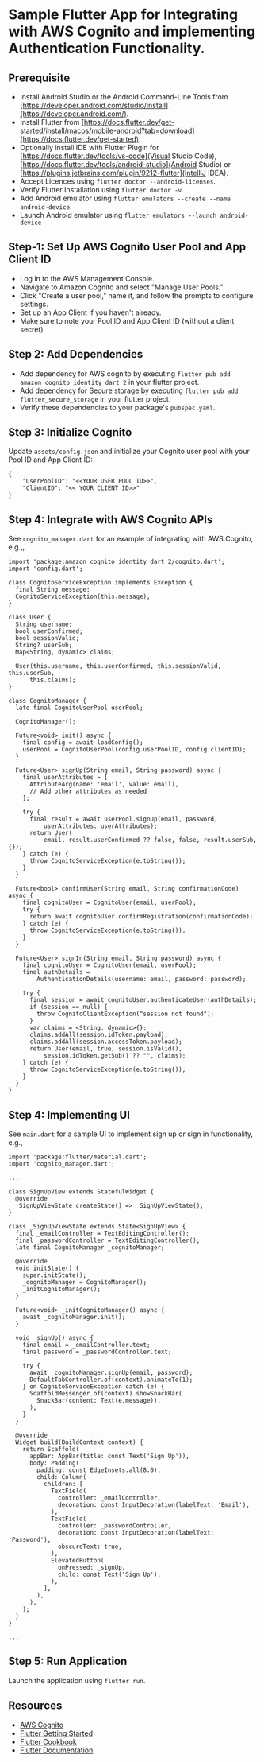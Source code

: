 # Sample Flutter App for Integrating with AWS Cognito and implementing Authentication Functionality.

## Prerequisite
  - Install Android Studio or the Android Command-Line Tools from [https://developer.android.com/studio/install](https://developer.android.com/).
  - Install Flutter from [https://docs.flutter.dev/get-started/install/macos/mobile-android?tab=download](https://docs.flutter.dev/get-started).
  - Optionally install IDE with Flutter Plugin for [https://docs.flutter.dev/tools/vs-code](Visual Studio Code), [https://docs.flutter.dev/tools/android-studio](Android Studio) or [https://plugins.jetbrains.com/plugin/9212-flutter](IntelliJ IDEA).
  - Accept Licences using `flutter doctor --android-licenses`.
  - Verify Flutter Installation using `flutter doctor -v`.
  - Add Android emulator using `flutter emulators --create --name android-device`.
  - Launch Android emulator using `flutter emulators --launch android-device`

## Step-1: Set Up AWS Cognito User Pool and App Client ID
  - Log in to the AWS Management Console.
  - Navigate to Amazon Cognito and select "Manage User Pools."
  - Click "Create a user pool," name it, and follow the prompts to configure settings. 
  - Set up an App Client if you haven't already.
  - Make sure to note your Pool ID and App Client ID (without a client secret).

## Step 2: Add Dependencies
  - Add dependency for AWS cognito by executing `flutter pub add amazon_cognito_identity_dart_2` in your flutter project.
  - Add dependency for Secure storage by executing `flutter pub add flutter_secure_storage` in your flutter project.
  - Verify these dependencies to your package's `pubspec.yaml`.

## Step 3: Initialize Cognito
Update `assets/config.json` and initialize your Cognito user pool with your Pool ID and App Client ID:
```
{
    "UserPoolID": "<<YOUR USER POOL ID>>",
    "ClientID": "<< YOUR CLIENT ID>>"
}
```  

## Step 4: Integrate with AWS Cognito APIs
See `cognito_manager.dart` for an example of integrating with AWS Cognito, e.g.,,

```
import 'package:amazon_cognito_identity_dart_2/cognito.dart';
import 'config.dart';

class CognitoServiceException implements Exception {
  final String message;
  CognitoServiceException(this.message);
}

class User {
  String username;
  bool userConfirmed;
  bool sessionValid;
  String? userSub;
  Map<String, dynamic> claims;

  User(this.username, this.userConfirmed, this.sessionValid, this.userSub,
      this.claims);
}

class CognitoManager {
  late final CognitoUserPool userPool;

  CognitoManager();

  Future<void> init() async {
    final config = await loadConfig();
    userPool = CognitoUserPool(config.userPoolID, config.clientID);
  }

  Future<User> signUp(String email, String password) async {
    final userAttributes = [
      AttributeArg(name: 'email', value: email),
      // Add other attributes as needed
    ];

    try {
      final result = await userPool.signUp(email, password,
          userAttributes: userAttributes);
      return User(
          email, result.userConfirmed ?? false, false, result.userSub, {});
    } catch (e) {
      throw CognitoServiceException(e.toString());
    }
  }

  Future<bool> confirmUser(String email, String confirmationCode) async {
    final cognitoUser = CognitoUser(email, userPool);
    try {
      return await cognitoUser.confirmRegistration(confirmationCode);
    } catch (e) {
      throw CognitoServiceException(e.toString());
    }
  }

  Future<User> signIn(String email, String password) async {
    final cognitoUser = CognitoUser(email, userPool);
    final authDetails =
        AuthenticationDetails(username: email, password: password);

    try {
      final session = await cognitoUser.authenticateUser(authDetails);
      if (session == null) {
        throw CognitoClientException("session not found");
      }
      var claims = <String, dynamic>{};
      claims.addAll(session.idToken.payload);
      claims.addAll(session.accessToken.payload);
      return User(email, true, session.isValid(),
          session.idToken.getSub() ?? "", claims);
    } catch (e) {
      throw CognitoServiceException(e.toString());
    }
  }
}
```  

## Step 4: Implementing UI
See `main.dart` for a sample UI to implement sign up or sign in functionality, e.g.,
```
import 'package:flutter/material.dart';
import 'cognito_manager.dart';

...

class SignUpView extends StatefulWidget {
  @override
  _SignUpViewState createState() => _SignUpViewState();
}

class _SignUpViewState extends State<SignUpView> {
  final _emailController = TextEditingController();
  final _passwordController = TextEditingController();
  late final CognitoManager _cognitoManager;

  @override
  void initState() {
    super.initState();
    _cognitoManager = CognitoManager();
    _initCognitoManager();
  }

  Future<void> _initCognitoManager() async {
    await _cognitoManager.init();
  }

  void _signUp() async {
    final email = _emailController.text;
    final password = _passwordController.text;

    try {
      await _cognitoManager.signUp(email, password);
      DefaultTabController.of(context).animateTo(1);
    } on CognitoServiceException catch (e) {
      ScaffoldMessenger.of(context).showSnackBar(
        SnackBar(content: Text(e.message)),
      );
    }
  }

  @override
  Widget build(BuildContext context) {
    return Scaffold(
      appBar: AppBar(title: const Text('Sign Up')),
      body: Padding(
        padding: const EdgeInsets.all(8.0),
        child: Column(
          children: [
            TextField(
              controller: _emailController,
              decoration: const InputDecoration(labelText: 'Email'),
            ),
            TextField(
              controller: _passwordController,
              decoration: const InputDecoration(labelText: 'Password'),
              obscureText: true,
            ),
            ElevatedButton(
              onPressed: _signUp,
              child: const Text('Sign Up'),
            ),
          ],
        ),
      ),
    );
  }
}

...
```
## Step 5: Run Application
Launch the application using `flutter run`.

## Resources
- [AWS Cognito](https://aws.amazon.com/cognito/)
- [Flutter Getting Started](https://docs.flutter.dev/get-started/codelab)
- [Flutter Cookbook](https://docs.flutter.dev/cookbook)
- [Flutter Documentation](https://docs.flutter.dev/)
